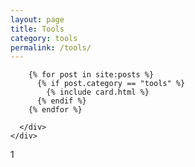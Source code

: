 ```yaml
---
layout: page
title: Tools
category: tools
permalink: /tools/
---
```


  <section class="blog">
    <div class="container">
      <div class="post-list" itemscope="" itemtype="http://schema.org/Blog">

        {% for post in site:posts %}
          {% if post.category == "tools" %}
            {% include card.html %}
          {% endif %}
        {% endfor %}

      </div>
    </div>
  </section>

1

